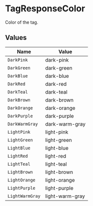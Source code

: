 # TagResponseColor

Color of the tag.


## Values

| Name            | Value           |
| --------------- | --------------- |
| `DarkPink`      | dark-pink       |
| `DarkGreen`     | dark-green      |
| `DarkBlue`      | dark-blue       |
| `DarkRed`       | dark-red        |
| `DarkTeal`      | dark-teal       |
| `DarkBrown`     | dark-brown      |
| `DarkOrange`    | dark-orange     |
| `DarkPurple`    | dark-purple     |
| `DarkWarmGray`  | dark-warm-gray  |
| `LightPink`     | light-pink      |
| `LightGreen`    | light-green     |
| `LightBlue`     | light-blue      |
| `LightRed`      | light-red       |
| `LightTeal`     | light-teal      |
| `LightBrown`    | light-brown     |
| `LightOrange`   | light-orange    |
| `LightPurple`   | light-purple    |
| `LightWarmGray` | light-warm-gray |